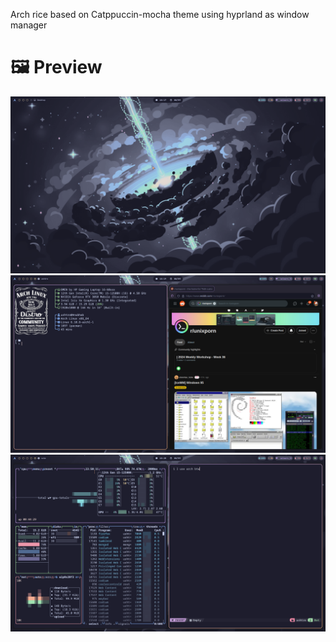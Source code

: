 Arch rice based on Catppuccin-mocha theme using hyprland as window manager

# 🖼 Preview
<img width="1000" src="images/Desktop.png">
<img width="1000" src="images/apps1.png">
<img width="1000" src="images/apps2.png">